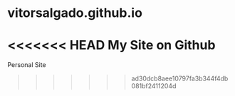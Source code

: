 vitorsalgado.github.io
======================

<<<<<<< HEAD
My Site on Github
=======
Personal Site
>>>>>>> ad30dcb8aee10797fa3b344f4db081bf2411204d

